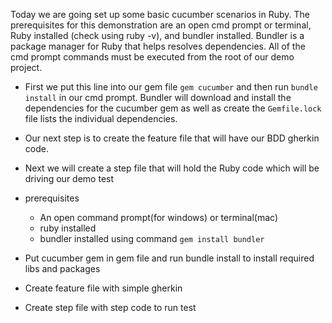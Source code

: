 Today we are going set up some basic cucumber scenarios in Ruby. The prerequisites for this demonstration are an open cmd prompt or terminal, Ruby installed (check using ruby -v), and bundler installed. Bundler is a package manager for Ruby that helps resolves dependencies. All of the cmd prompt commands must be executed from the root of our demo project.

- First we put this line into our gem file `gem cucumber` and then run `bundle install` in our cmd prompt. Bundler will download and install the dependencies for the cucumber gem as well as create the `Gemfile.lock` file lists the individual dependencies.

- Our next step is to create the feature file that will have our BDD gherkin code.

- Next we will create a step file that will hold the Ruby code which will be driving our demo test

- prerequisites
  - An open command prompt(for windows) or terminal(mac)
  - ruby installed
  - bundler installed using command `gem install bundler`


- Put cucumber gem in gem file and run bundle install to install required libs and packages
- Create feature file with simple gherkin
- Create step file with step code to run test

